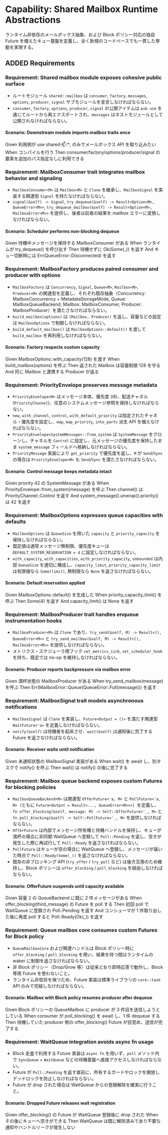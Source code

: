 # Capability: Shared Mailbox Runtime Abstractions

ランタイム非依存のメールボックス抽象、および Block ポリシー対応の独自 Future を備えたキュー基盤を定義し、全く新規のコードベースでも一貫した挙動を実現する。

## ADDED Requirements

### Requirement: Shared mailbox module exposes cohesive public surface
- ルートモジュール `shared::mailbox` は `consumer`, `factory`, `messages`, `options`, `producer`, `signal` サブモジュールを宣言しなければならない。
- `consumer`, `factory`, `options`, `producer`, `signal` の公開アイテムは `pub use` を通じてルートから再エクスポートされ、`messages` はネストモジュールとして公開されなければならない。

#### Scenario: Downstream module imports mailbox traits once

Given 利用側が use shared::mailbox::*; のみでメールボックス API を取り込みたい
When コンパイルを行う
Then consumer/factory/options/producer/signal の要素を追加のパス指定なしに利用できる


### Requirement: MailboxConsumer trait integrates mailbox behavior and signaling
- `MailboxConsumer<M>` は `Mailbox<M>` と `Clone` を継承し、`MailboxSignal` を実装する関連型 `Signal` を持たなければならない。
- `signal(&self) -> Signal`, `try_dequeue(&self) -> Result<Option<M>, QueueError<M>>`, `try_dequeue_mailbox(&self) -> Result<Option<M>, MailboxError<M>>` を提供し、後者は前者の結果を mailbox エラーに変換しなければならない。

#### Scenario: Scheduler performs non-blocking dequeue

Given 待機中メッセージを保持する MailboxConsumer がある
When ランタイムが try_dequeue() を呼び出す
Then 待機せずに Ok(Some(_)) を返す
And キュー切断時には Err(QueueError::Disconnected) を返す


### Requirement: MailboxFactory produces paired consumer and producer with options
- `MailboxFactory` は `Concurrency`, `Signal`, `Queue<M>`, `Mailbox<M>`, `Producer<M>` の関連型を定義し、それぞれ既存抽象（Concurrency: MailboxConcurrency + MetadataStorageMode, Queue<M>: MailboxQueueBackend, Mailbox<M>:
  MailboxConsumer, Producer<M>: MailboxProducer）を満たさなければならない。
- `build_mailbox(options)` は `(Mailbox, Producer)` を返し、容量などの設定は `MailboxOptions` で制御しなければならない。
- `build_default_mailbox()` は `MailboxOptions::default()` を渡して `build_mailbox` を再利用しなければならない。

#### Scenario: Factory respects custom capacity

Given MailboxOptions::with_capacity(128) を渡す
When build_mailbox(options) を呼ぶ
Then 返された Mailbox は容量制限 128 を守る
And 同じ Mailbox と連携する Producer が返る


### Requirement: PriorityEnvelope preserves message metadata
- `PriorityEnvelope<M>` はメッセージ本体、優先度 (i8)、配送チャネル (`PriorityChannel`)、任意のシステムメッセージ参照を保持しなければならない。
- `new`, `with_channel`, `control`, `with_default_priority` は指定されたチャネル・優先度を設定し、`map`, `map_priority`, `into_parts` 派生 API を備えなければならない。
- `PriorityEnvelope<SystemMessage>::from_system` は `SystemMessage` をクローンし、チャネルを `Control` に設定し、元メッセージの優先度を保持したまま `system_message` フィールドへ格納しなければならない。
- `PriorityMessage` 実装により `get_priority` で優先度を返し、`M` が `Send`/`Sync` の場合は `PriorityEnvelope<M>` も `Send`/`Sync` を満たさなければならない。

#### Scenario: Control message keeps metadata intact

Given priority 42 の SystemMessage がある
When PriorityEnvelope::from_system(message) を呼ぶ
Then channel() は PriorityChannel::Control を返す
And system_message().unwrap().priority() は 42 を返す


### Requirement: MailboxOptions expresses queue capacities with defaults
- `MailboxOptions` は `QueueSize` を用いた `capacity` と `priority_capacity` を保持しなければならない。
- 既定値は通常メッセージ無制限、優先度キューは `DEFAULT_SYSTEM_RESERVATION = 4` に設定しなければならない。
- `with_capacity`, `with_capacities`, `with_priority_capacity`, `unbounded` は内部 `QueueSize` を適切に構成し、`capacity_limit`, `priority_capacity_limit` は有限値なら `Some(limit)`, 無制限なら `None` を返さなければならない。

#### Scenario: Default reservation applied

Given MailboxOptions::default() を生成した
When priority_capacity_limit() を呼ぶ
Then Some(4) を返す
And capacity_limit() は None を返す


### Requirement: MailboxProducer trait handles enqueue instrumentation hooks
- `MailboxProducer<M>` は `Clone` であり、`try_send(&self, M) -> Result<(), QueueError<M>>` と `try_send_mailbox(&self, M) -> Result<(), MailboxError<M>>` を提供しなければならない。
- メトリクス・スケジューラ用フック `set_metrics_sink`, `set_scheduler_hook` を持ち、既定では no-op を維持しなければならない。

#### Scenario: Producer reports backpressure via mailbox error

Given 満杯状態の MailboxProducer がある
When try_send_mailbox(message) を呼ぶ
Then Err(MailboxError::Queue(QueueError::Full(message))) を返す


### Requirement: MailboxSignal trait models asynchronous notifications
- `MailboxSignal` は `Clone` を実装し、`Future<Output = ()>` を満たす関連型 `WaitFuture<'a>` を定義しなければならない。
- `notify(&self)` は待機者を起床させ、`wait(&self)` は通知後に完了する Future を返さなければならない。

#### Scenario: Receiver waits until notification

Given 未通知状態の MailboxSignal 実装がある
When wait() を await し、別タスクで notify() を呼ぶ
Then wait() は notify() の後に完了する


### Requirement: Mailbox queue backend exposes custom Futures for blocking policies
- `MailboxQueueBackend<M>` は関連型 `OfferFuture<'a, M>` と `PollFuture<'a, M>`（ともに `Future<Output = Result<..., QueueError<M>>>`）を定義し、`fn offer_blocking(&self, message: M) -> Self::OfferFuture<'_, M>` と `fn
  poll_blocking(&self) -> Self::PollFuture<'_, M>` を提供しなければならない。
- `OfferFuture` は内部でメッセージ所有権と待機ハンドルを保持し、キューが満杯の場合に非同期 WaitQueue へ登録して `Poll::Pending` を返し、空きが発生した際に再試行して `Poll::Ready` を返さなければならない。
- `PollFuture` はキューが空の場合に WaitQueue へ登録し、メッセージが届いた時点で `Poll::Ready(Some(_))` を返さなければならない。
- 既存の非ブロッキング API (`try_offer` / `try_poll` など) は後方互換のため維持し、Block ポリシーは `offer_blocking` / `poll_blocking` を経由しなければならない。

#### Scenario: OfferFuture suspends until capacity available

Given 容量 2 の QueueBackend に既に 2 件メッセージがある
When offer_blocking(third_message) の Future を poll する
Then 初回 poll で WaitQueue に登録され Poll::Pending を返す
And コンシューマが 1 件取り出した後に再度 poll すると Poll::Ready(Ok(_)) を返す


### Requirement: Queue mailbox core consumes custom Futures for Block policy
- `QueueMailboxCore` および関連ハンドルは Block ポリシー時に `offer_blocking` / `poll_blocking` を用い、結果を待つ間はランタイムの waker に制御を返さなければならない。
- 非 Block ポリシー（Drop/Grow 等）は従来どおり即時応答で動作し、Block 専用 Future を使わないこと。
- ランタイム非依存を保つため、Future 実装は標準ライブラリの `core::task` API のみで完結しなければならない。

#### Scenario: Mailbox with Block policy resumes producer after dequeue

Given Block ポリシーの QueueMailbox に producer が 3 件目を送信しようとしている
When consumer が poll_blocking() を await し、1 件 dequeue する
Then 待機していた producer 側の offer_blocking() Future が目覚め、送信が完了する


### Requirement: WaitQueue integration avoids async fn usage
- Block 走査で利用する Future 実装は `async fn` を用いず、`poll` メソッド内で `SyncQueue` + `WaitQueue` などの待機基盤へ直接アクセスしなければならない。
- Future が `Poll::Pending` を返す直前に、所有するガードやロックを開放しデッドロックを防止しなければならない。
- Future が drop された場合は WaitQueue からの登録解除を確実に行うこと。

#### Scenario: Dropped Future releases wait registration

Given offer_blocking() の Future が WaitQueue 登録後に drop された
When その後にキューへ空きができる
Then WaitQueue は既に解除済みであり不要な通知やハンドルリークが発生しない
